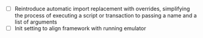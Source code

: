 - [ ] Reintroduce automatic import replacement with overrides, simplifying the process
      of executing a script or transaction to passing a name and a list of arguments
- [ ] Init setting to align framework with running emulator
